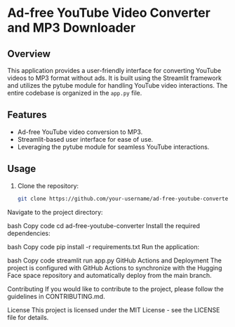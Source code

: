 # Ad-free YouTube Video Converter and MP3 Downloader

## Overview

This application provides a user-friendly interface for converting YouTube videos to MP3 format without ads. It is built using the Streamlit framework and utilizes the pytube module for handling YouTube video interactions. The entire codebase is organized in the `app.py` file.

## Features

- Ad-free YouTube video conversion to MP3.
- Streamlit-based user interface for ease of use.
- Leveraging the pytube module for seamless YouTube interactions.

## Usage

1. Clone the repository:

   ```bash
   git clone https://github.com/your-username/ad-free-youtube-converter.git
Navigate to the project directory:

bash
Copy code
cd ad-free-youtube-converter
Install the required dependencies:

bash
Copy code
pip install -r requirements.txt
Run the application:

bash
Copy code
streamlit run app.py
GitHub Actions and Deployment
The project is configured with GitHub Actions to synchronize with the Hugging Face space repository and automatically deploy from the main branch.

Contributing
If you would like to contribute to the project, please follow the guidelines in CONTRIBUTING.md.

License
This project is licensed under the MIT License - see the LICENSE file for details.
